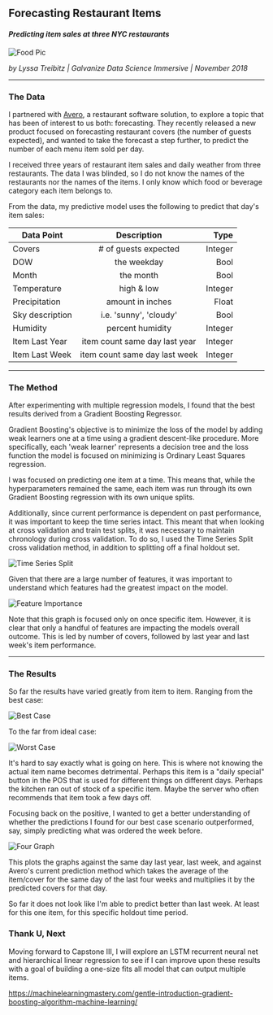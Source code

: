 
## Forecasting Restaurant Items
#### *Predicting item sales at three NYC restaurants*

![Food Pic](images/food.png)

*by Lyssa Treibitz | Galvanize Data Science Immersive | November 2018*
___

### The Data

I partnered with [Avero](http://www.averoinc.com/), a restaurant software solution, to explore a topic that has been of interest to us both: forecasting. They recently released a new product focused on forecasting restaurant covers (the number of guests expected), and wanted to take the forecast a step further, to predict the number of each menu item sold per day.

I received three years of restaurant item sales and daily weather from three restaurants. The data I was blinded, so I do not know the names of the restaurants nor the names of the items.  I only know which food or beverage category each item belongs to.

From the data, my predictive model uses the following to predict that day's item sales:

| Data Point       | Description      | Type
| ------------- |:-------------:| -----:|
| Covers| # of guests expected| Integer|
| DOW     | the weekday     |   Bool |
| Month     | the month    |   Bool |
| Temperature | high & low |   Integer |
| Precipitation | amount in inches  | Float |
| Sky description  | i.e. 'sunny', 'cloudy'  |  Bool |
| Humidity | percent humidity  |    Integer
| Item Last Year | item count same day last year| Integer |
| Item Last Week | item count same day last week | Integer |

___

### The Method

After experimenting with multiple regression models, I found that the best results derived from a Gradient Boosting Regressor.  

Gradient Boosting's objective is to minimize the loss of the model by adding weak learners one at a time using a gradient descent-like procedure. More specifically, each 'weak learner' represents a decision tree and the loss function the model is focused on minimizing is Ordinary Least Squares regression.

I was focused on predicting one item at a time.  This means that, while the hyperparameters remained the same, each item was run through its own Gradient Boosting regression with its own unique splits.  

Additionally, since current performance is dependent on past performance, it was important to keep the time series intact. This meant that when looking at cross validation and train test splits, it was necessary to maintain chronology during cross validation.  To do so, I used the Time Series Split cross validation method, in addition to splitting off a final holdout set.  

 ![Time Series Split](images/time_series_split.png)

Given that there are a large number of features, it was important to understand which features had the greatest impact on the model.

 ![Feature Importance](images/feature_importance.png)

 Note that this graph is focused only on once specific item.  However, it is clear that only a handful of features are impacting the models overall outcome. This is led by number of covers, followed by last year and last week's item performance.
 ___

 ### The Results

 So far the results have varied greatly from item to item.  Ranging from the best case:

  ![Best Case](images/best_case.png)

To the far from ideal case:

  ![Worst Case](images/worst_case.png)

It's hard to say exactly what is going on here. This is where not knowing the actual item name becomes detrimental.  Perhaps this item is a "daily special" button in the POS that is used for different things on different days.  Perhaps the kitchen ran out of stock of a specific item.  Maybe the server who often recommends that item took a few days off.

Focusing back on the positive, I wanted to get a better understanding of whether the predictions I found for our best case scenario outperformed, say, simply predicting what was ordered the week before.

  ![Four Graph](images/four_graph.png)

This plots the graphs against the same day last year, last week, and against Avero's current prediction method which takes the average of the item/cover for the same day of the last four weeks and multiplies it by the predicted covers for that day.

So far it does not look like I'm able to predict better than last week.  At least for this one item, for this specific holdout time period.


 ### Thank U, Next

 Moving forward to Capstone III, I will explore an LSTM recurrent neural net and hierarchical linear regression to see if I can improve upon these results with a goal of building a one-size fits all model that can output multiple items.

https://machinelearningmastery.com/gentle-introduction-gradient-boosting-algorithm-machine-learning/
